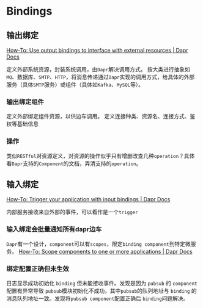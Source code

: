 # Bindings

## 输出绑定

[How-To: Use output bindings to interface with external resources | Dapr Docs](https://docs.dapr.io/developing-applications/building-blocks/bindings/howto-bindings/)

定义外部系统资源，封装系统调用，由`Dapr`解决调用方式。
按大类进行抽象如`MQ`、数据库、`SMTP`、`HTTP`，将消息传递通过`Dapr`实现的调用方式，给具体的外部服务（具体`SMTP`服务）或组件（具体如`Kafka`、`MySQL`等）。

### 输出绑定组件

定义外部绑定组件资源，以供边车调用。
定义连接种类、资源名、连接方式、鉴权等基础信息

### 操作

类似`RESTful`对资源定义，对资源的操作似乎只有增删改查几种`operation`？具体看`Dapr`支持的`Component`的文档，弄清支持的`operation`。

## 输入绑定

[How-To: Trigger your application with input bindings | Dapr Docs](https://docs.dapr.io/developing-applications/building-blocks/bindings/howto-triggers/)

内部服务接收来自外部的事件，可以看作是一个`trigger`

### 输入绑定会批量通知所有dapr边车

`Dapr`有一个设计，`component`可以有`scopes`，限定`binding component`到特定微服务。
[How-To: Scope components to one or more applications | Dapr Docs](https://docs.dapr.io/operations/components/component-scopes/)

### 绑定配置正确但未生效

日志显示成功初始化 `binding` 但未能接收事件。发现是因为 `pubsub` 的 `component` 配置有异常导致 `pubsub`模块初始化不成功，其中`pubsub`的队列地址与 `binding` 的消息队列地址一致。发现将`pubsub component`配置正确后 `binding`问题解决。